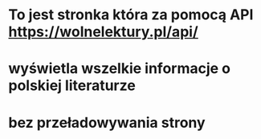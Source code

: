 # To jest stronka która za pomocą API https://wolnelektury.pl/api/ 
# wyświetla wszelkie informacje o polskiej literaturze
# bez przeładowywania strony
